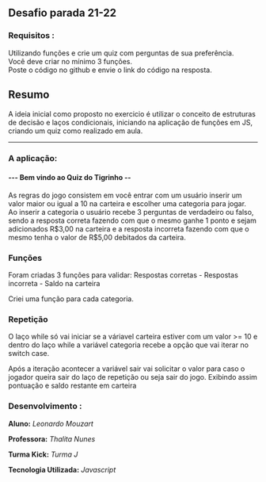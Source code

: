## Desafio parada 21-22

### Requisitos :

<p>Utilizando funções e crie um quiz com perguntas de sua preferência. </br>
Você deve criar no mínimo 3 funções. 
</br>Poste o código no github e envie o link do código na resposta.</p>

## Resumo

<p> A ideia inicial como proposto no exercicio é utilizar o conceito de estruturas de decisão e laços condicionais, iniciando na aplicação de funções em JS, criando um quiz como realizado em aula.</p>

---

### A aplicação:

#### --- Bem vindo ao Quiz do Tigrinho --

<p> As regras do jogo consistem em você entrar com um usuário inserir um valor maior ou igual a 10 na carteira e escolher uma categoria para jogar.</br>
Ao inserir a categoria o usuário recebe 3 perguntas de verdadeiro ou falso, sendo a resposta correta fazendo com que o mesmo ganhe 1 ponto e sejam adicionados R$3,00 na carteira e a resposta incorreta fazendo com que o mesmo tenha o valor de R$5,00 debitados da carteira.</p>

### Funções

<p>Foram criadas 3 funções para validar:
Respostas corretas - Respostas incorreta - Saldo na carteira</p>

<p> Criei uma função para cada categoria.</p>

### Repetição

<p> O laço while só vai iniciar se a váriavel carteira estiver com um valor >= 10 e dentro do laço while a variável categoria recebe a opção que vai iterar no switch case.
</p>

<p>Após a iteração acontecer a variável sair vai solicitar o valor para caso o jogador queira sair do laço de repetição ou seja sair do jogo. Exibindo assim pontuação e saldo restante em carteira</p>

### Desenvolvimento :

<p><b>Aluno:</b> <i> Leonardo Mouzart</i>
<p><b>Professora:</b> <i>Thalita Nunes</i>
<p><b>Turma Kick:</b> <i>Turma J</i>
<p><b>Tecnologia Utilizada:</b> <i>Javascript</i>
